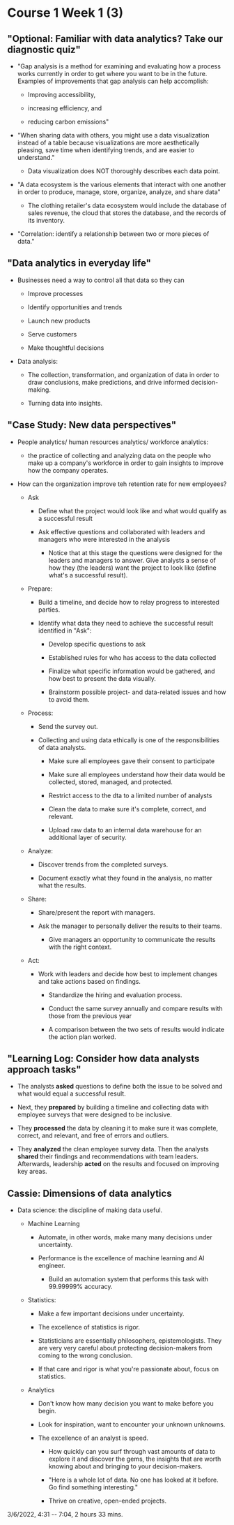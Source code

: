 # Course 1 Week 1 (3)

## "Optional: Familiar with data analytics? Take our diagnostic quiz"

- "Gap analysis is a method for examining and evaluating how a process works currently in order to get where you want to
be in the future. Examples of improvements that gap analysis can help accomplish:
    
    - Improving accessibility, 
    
    - increasing efficiency, and 
    
    - reducing carbon emissions"

- "When sharing data with others, you might use a data visualization instead of a table because visualizations are more 
aesthetically pleasing, save time when identifying trends, and are easier to understand."
    
    - Data visualization does NOT thoroughly describes each data point. 

- "A data ecosystem is the various elements that interact with one another in order to produce, manage, store, organize,
analyze, and share data"

    - The clothing retailer's data ecosystem would include the database of sales revenue, the cloud that stores the
    database, and the records of its inventory.
    
- "Correlation: identify a relationship between two or more pieces of data."


## "Data analytics in everyday life" ##

- Businesses need a way to control all that data so they can
   
    - Improve processes
    
    - Identify opportunities and trends 
    
    - Launch new products
    
    - Serve customers
    
    - Make thoughtful decisions
    
- Data analysis: 
    - The collection, transformation, and organization of data in order to draw conclusions, make predictions, and drive 
    informed decision-making.
    
    - Turning data into insights.
    
## "Case Study: New data perspectives"

- People analytics/ human resources analytics/ workforce analytics:
    - the practice of collecting and analyzing data on the people who make up a company's workforce in order to gain 
    insights to improve how the company operates.

- How can the organization improve teh retention rate for new employees?
    
    - Ask
        - Define what the project would look like and what would qualify as a successful result
        
        - Ask effective questions and collaborated with leaders and managers who were interested in the analysis
            - Notice that at this stage the questions were designed for the leaders and managers to answer. Give analysts 
            a sense of how they (the leaders) want the project to look like (define what's a successful result).
    
    - Prepare:
        - Build a timeline, and decide how to relay progress to interested parties.
        
        - Identify what data they need to achieve the successful result identified in "Ask":
            - Develop specific questions to ask
            
            - Established rules for who has access to the data collected
            - Finalize what specific information would be gathered, and how best to present the data visually.
            - Brainstorm possible project- and data-related issues and how to avoid them.
    
    - Process:
        - Send the survey out.
        
        - Collecting and using data ethically is one of the responsibilities of data analysts.
            - Make sure all employees gave their consent to participate
            
            - Make sure all employees understand how their data would be collected, stored, managed, and protected.
            - Restrict access to the dta to a limited number of analysts
            - Clean the data to make sure it's complete, correct, and relevant.
            - Upload raw data to an internal data warehouse for an additional layer of security.
    
    - Analyze:
        - Discover trends from the completed surveys.
        
        - Document exactly what they found in the analysis, no matter what the results.
        
    - Share:
        - Share/present the report with managers.
        
        - Ask the manager to personally deliver the results to their teams.
        
            - Give managers an opportunity to communicate the results with the right context.
    
    - Act:
        - Work with leaders and decide how best to implement changes and take actions based on findings.
            - Standardize the hiring and evaluation process.
            
            - Conduct the same survey annually and compare results with those from the previous year
        
            - A comparison between the two sets of results would indicate the action plan worked.      


## "Learning Log: Consider how data analysts approach tasks" ##

- The analysts **asked** questions to define both the issue to be solved and what would equal a successful result.

- Next, they **prepared** by building a timeline and collecting data with employee surveys that were designed to be 
inclusive.

- They **processed** the data by cleaning it to make sure it was complete, correct, and relevant, and free of errors and 
outliers.

- They **analyzed** the clean employee survey data. Then the analysts **shared** their findings and recommendations with 
team leaders. Afterwards, leadership **acted** on the results and focused on improving key areas. 



## Cassie: Dimensions of data analytics ##

- Data science: the discipline of making data useful.
    
    - Machine Learning
        - Automate, in other words, make many many decisions under uncertainty.
        
        - Performance is the excellence of machine learning and AI engineer.
            - Build an automation system that performs this task with 99.99999% accuracy.
        
    - Statistics:
        - Make a few important decisions under uncertainty.
        - The excellence of statistics is rigor.
        
        - Statisticians are essentially philosophers, epistemologists. They are very very careful about protecting
        decision-makers from coming to the wrong conclusion. 
        - If that care and rigor is what you're passionate about, focus on statistics.
       
    - Analytics
        - Don't know how many decision you want to make before you begin.
        
        - Look for inspiration, want to encounter your unknown unknowns.
        
        - The excellence of an analyst is speed.
            - How quickly can you surf through vast amounts of data to explore it and discover the gems, the insights
            that are worth knowing about and bringing to your decision-makers.
            
            - "Here is a whole lot of data. No one has looked at it before. Go find something interesting."
            
            - Thrive on creative, open-ended projects.

3/6/2022, 4:31 -- 7:04, 2 hours 33 mins.